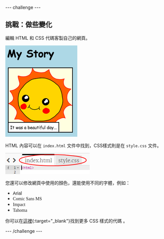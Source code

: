 --- challenge ---

## 挑戰：做些變化

編輯 HTML 和 CSS 代碼客製自己的網頁。

![截圖](images/story-changes.png)

HTML 內容可以在 `index.html` 文件中找到，CSS樣式則是在 `style.css` 文件。

![截圖](images/story-files.png)

您還可以修改網頁中使用的顏色，還能使用不同的字體，例如：

+ <span style="font-family: Arial;">Arial</span>
+ <span style="font-family: Comic Sans MS;">Comic Sans MS</span>
+ <span style="font-family: Impact;">Impact</span>
+ <span style="font-family: Tahoma;">Tahoma</span>

你可以在[這裡](http://jumpto.cc/colours){:target="_blank"}找到更多 CSS 樣式的代碼 。

--- /challenge ---
